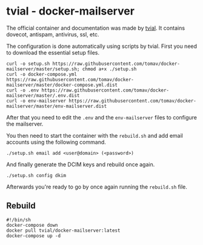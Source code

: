 # tvial - docker-mailserver

The official container and documentation was made by [tvial](https://hub.docker.com/r/tvial/docker-mailserver).
It contains dovecot, antispam, antivirus, ssl, etc.

The configuration is done automatically using scripts by tvial.
First you need to download the essential setup files.

```shell
curl -o setup.sh https://raw.githubusercontent.com/tomav/docker-mailserver/master/setup.sh; chmod a+x ./setup.sh
curl -o docker-compose.yml https://raw.githubusercontent.com/tomav/docker-mailserver/master/docker-compose.yml.dist
curl -o .env https://raw.githubusercontent.com/tomav/docker-mailserver/master/.env.dist
curl -o env-mailserver https://raw.githubusercontent.com/tomav/docker-mailserver/master/env-mailserver.dist
```

After that you need to edit the `.env` and the `env-mailserver` files to
configure the mailserver.

You then need to start the container with the `rebuild.sh` and add email
accounts using the following command.

`./setup.sh email add <user@domain> (<password>)`

And finally generate the DCIM keys and rebuild once again.

`./setup.sh config dkim`

Afterwards you're ready to go by once again running the `rebuild.sh` file.

## Rebuild

```shell
#!/bin/sh
docker-compose down
docker pull tvial/docker-mailserver:latest
docker-compose up -d
```
